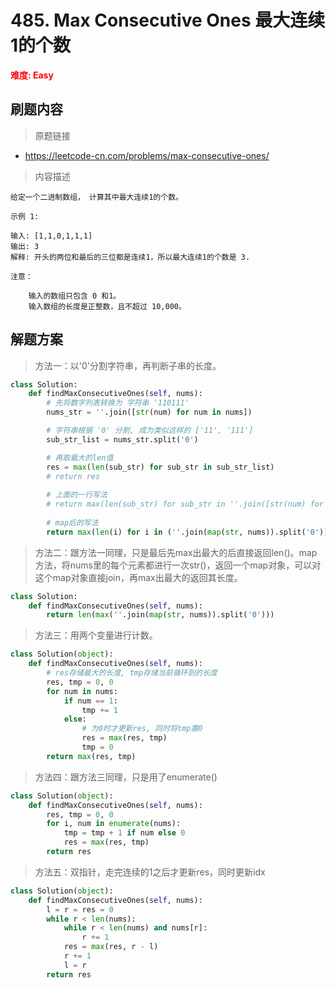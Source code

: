 # 485. Max Consecutive Ones 最大连续1的个数

**<font color=red>难度: Easy</font>**

## 刷题内容

> 原题链接

* https://leetcode-cn.com/problems/max-consecutive-ones/

> 内容描述

```
给定一个二进制数组， 计算其中最大连续1的个数。

示例 1:

输入: [1,1,0,1,1,1]
输出: 3
解释: 开头的两位和最后的三位都是连续1，所以最大连续1的个数是 3.

注意：

    输入的数组只包含 0 和1。
    输入数组的长度是正整数，且不超过 10,000。
```

## 解题方案

> 方法一：以'0'分割字符串，再判断子串的长度。
>

```python
class Solution:
    def findMaxConsecutiveOnes(self, nums):
        # 先将数字列表转换为 字符串 '110111'
        nums_str = ''.join([str(num) for num in nums])

        # 字符串根据 '0' 分割, 成为类似这样的 ['11', '111']
        sub_str_list = nums_str.split('0')

        # 再取最大的len值
        res = max(len(sub_str) for sub_str in sub_str_list)
        # return res
    
    	# 上面的一行写法
        # return max(len(sub_str) for sub_str in ''.join([str(num) for num in nums]).split('0'))
    	
        # map后的写法
        return max(len(i) for i in (''.join(map(str, nums)).split('0')))
```



> 方法二：跟方法一同理，只是最后先max出最大的后直接返回len()。map方法，将nums里的每个元素都进行一次str()，返回一个map对象，可以对这个map对象直接join，再max出最大的返回其长度。

```python
class Solution:
    def findMaxConsecutiveOnes(self, nums):
        return len(max(''.join(map(str, nums)).split('0')))
```



> 方法三：用两个变量进行计数。
>

```python
class Solution(object):
    def findMaxConsecutiveOnes(self, nums):
        # res存储最大的长度, tmp存储当前循环到的长度
        res, tmp = 0, 0
        for num in nums:
            if num == 1:
                tmp += 1
            else:
                # 为0时才更新res, 同时将tmp置0
                res = max(res, tmp)
                tmp = 0
        return max(res, tmp)
```



> 方法四：跟方法三同理，只是用了enumerate()
>

```python
class Solution(object):
    def findMaxConsecutiveOnes(self, nums):
        res, tmp = 0, 0
        for i, num in enumerate(nums):
            tmp = tmp + 1 if num else 0
            res = max(res, tmp)
        return res
```



>方法五：双指针，走完连续的1之后才更新res，同时更新idx
>

```python
class Solution(object):
    def findMaxConsecutiveOnes(self, nums):
        l = r = res = 0
        while r < len(nums):
            while r < len(nums) and nums[r]: 
                r += 1
            res = max(res, r - l)
            r += 1
            l = r
        return res
```

